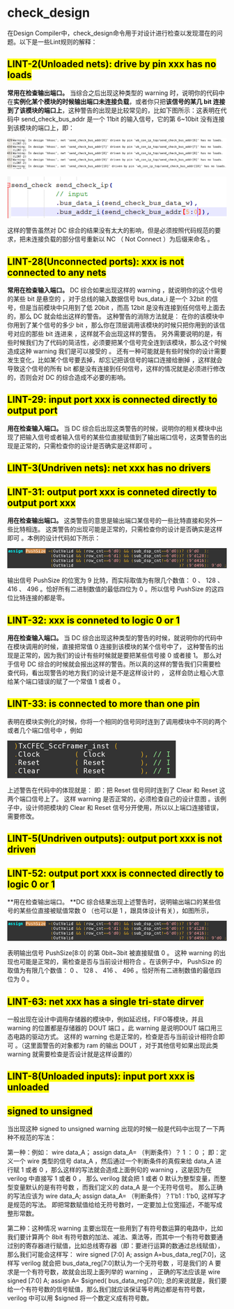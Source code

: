 # check_design
在Design Compiler中，check_design命令用于对设计进行检查以发现潜在的问题。以下是一些Lint规则的解释：

## <mark>LINT-2(Unloaded nets): drive by pin xxx has no loads</mark>
**常用在检查输出端口。** 当综合之后出现这种类型的 warning 时，说明你的代码中在**实例化某个模块的时候输出端口未连接负载**，或者你只把**该信号的某几 bit 连接到了该模块的端口上**，这种警告的出现是比较常见的，比如下图所示：这表明在代码中 send_check_bus_addr 是一个 11bit 的输入信号，它的第 6~10bit 没有连接到该模块的端口上，即：

![](vx_images/545450817249483.png)

![](vx_images/1090917237350.png)

这样的警告虽然对 DC 综合的结果没有太大的影响，但是必须按照代码规范的要求，把未连接负载的部分信号重新以  NC  （  Not Connect  ）为后缀来命名 。

## <mark>LINT-28(Unconnected ports): xxx is not connected to any nets</mark>
**常用在检查输入端口。** DC 综合如果出现这样的 warning ，就说明你的这个信号的某些  bit  是悬空的 ，对于总线的输入数据信号 bus_data_i 是一个 32bit 的信号，但是当前模块中只用到了低 20bit ，而高 12bit 是没有连接到任何信号上面去的，那么 DC 就会给出这样的警告。
这种警告的消除方法就是：
在你的该模块中你用到了某个信号的多少 bit ，那么你在顶层调用该模块的时候只把你用到的该信号对应的那些  bit  连进来 ，这样就不会出现这样的警告。
另外需要说明的是，有些时候我们为了代码的简洁性，必须要把某个信号完全连到该模块，那么这个时候造成这种  warning  我们是可以接受的 。
还有一种可能就是有些时候你的设计需要发生变化，比如某个信号要去掉，却忘记把该信号的端口连接给删掉 ，这样就会导致这个信号的所有 bit 都是没有连接到任何信号，这样的情况就是必须进行修改的，否则会对 DC 的综合造成不必要的影响。

## <mark>LINT-29: input port xxx is connected directly to output port</mark>
**用在检查输入端口。**  当 DC 综合后出现这类警告的时候，说明你的相关模块中出现了把输入信号或者输入信号的某些位直接赋值到了输出端口信号，这类警告的出现是正常的，只需检查你的设计是否确实是这样即可 。

## <mark>LINT-3(Undriven nets): net xxx has no drivers</mark>

## <mark>LINT-31: output port xxx is conneted directly to output port xxx</mark>
**用在检查输出端口。** 这类警告的意思是输出端口某信号的一些比特直接和另外一些比特相连。  这类警告的出现可能是正常的，只需检查你的设计是否确实是这样即可 。本例的设计代码如下所示：

![](vx_images/218281517257516.png)

输出信号 PushSize 的位宽为 9 比特，而实际取值为有限几个数值： 0 、 128 、 416 、 496 。恰好所有二进制数值的最低四位为 0 。所以信号 PushSize 的这四位比特连接的都是零。


## <mark>LINT-32: xxx is conneted to logic 0 or 1</mark>
**用在检查输入端口。** 当 DC 综合出现这种类型的警告的时候，就说明你的代码中在模块调用的时候，直接把常值 0 连接到该模块的某个信号中了，  这种警告的出现是正常的，因为我们的设计有些时候就是要把某些信号接 0  或者接 1。
那么对于信号 DC 综合的时候就会报出这样的警告。所以真的这样的警告我们只需要检查代码，看出现警告的地方我们的设计是不是这样设计的 ，  这样会防止粗心大意给某个端口错误的赋了一个常值 1  或者 0 。 

## <mark>LINT-33: is connected to more than one pin</mark>
表明在模块实例化的时候，你将一个相同的信号同时连到了调用模块中不同的两个或者几个端口信号中 ，例如

![](vx_images/478301817250185.png)

上述警告在代码中的体现就是：
即：把 Reset 信号同时连到了 Clear 和 Reset 这两个端口信号上了。  这样  warning  是否正常的，必须检查自己的设计意图 。该例子中，设计师把模块的 Clear 和 Reset 信号分开使用，所以以上端口连接错误，需要修改。

## <mark>LINT-5(Undriven outputs): output port xxx is not driven</mark>

## <mark>LINT-52: output port xxx is connected directly to logic 0 or 1</mark>
**用在检查输出端口。 **DC 综合结果出现上述警告时，说明输出端口的某些信号的某些位直接被赋值常数 0 （也可以是 1 ，跟具体设计有关），如图所示，

![](vx_images/30922017246740.png)

表明输出信号 PushSize[8:0] 的第 0bit~3bit 被直接赋值 0 。  这种  warning  的出现也可能是正常的，需检查是否与当前设计相符合 。在该例子中， PushSize 的取值为有限几个数值： 0 、 128 、 416 、 496 。恰好所有二进制数值的最低四位为 0 。

## <mark>LINT-63: net xxx has a single tri-state dirver</mark>
一般出现在设计中调用存储器的模块中，例如延迟线，FIFO等模块，并且  warning  的位置都是存储器的  DOUT 端口 。此 warning 是说明DOUT 端口用三态电路的驱动方式。  这样的  warning  也是正常的，检查是否与当前设计相符合即可 。（这里面警告的对象都为 ram 的输出 DOUT ，对于其他信号如果出现此类 warning 就需要检查是否设计就是这样设置的）

## <mark>LINT-8(Unloaded inputs): input port xxx is unloaded</mark>

## <mark>signed to unsigned</mark>

当出现这种 signed to unsigned warning 出现的时候一般是代码中出现了一下两种不规范的写法：

第一种：例如： wire data_A； assign data_A= （判断条件）？ 1 ： 0 ；
即：定义一个 wire 类型的信号 data_A ，然后通过一个判断条件的真假来给 data_A 进行赋 1 或者 0 ，那么这样的写法就会造成上面例句的 warning ，这是因为在 verilog 中直接写 1 或者 0 ，  那么  verilog  就会把 1 或者 0  默认为整型变量，而整型变量默认的是有符号数 ，而我们定义的 data_A 是一个无符号信号。
那么正确的写法应该为 wire data_A; assign data_A= （判断条件）？1'b1 : 1'b0, 这样写才是规范的写法。  即把常数赋值给给无符号数时，一定要加上位宽描述，不能写成整形常数。

第二种：这种情况 warning 主要出现在一些用到了有符号数运算的电路中，比如我们要计算两个 8bit 有符号数的加法、减法、乘法等，而其中一个有符号数要通过别的寄存器进行赋值，比如总线寄存器（即：要进行运算的数通过总线赋值），
那么我们可能会这样写： wire signed [7:0] A; assign A=bus_data_reg[7:0]，这样写  verilog  就会把  bus_data_reg[7:0]默认为一个无符号数 ，可是我们的 A 要求是一个有符号数，故就会出现上面列举的 warning ，
正确的写法应该是 wire signed [7:0] A; assign A=  $signed( bus_data_reg[7:0]); 总的来说就是，我们要给一个有符号数的信号赋值，那么我们就应该保证等号两边都是有符号数，  verilog 中可以用  $signed  将一个数定义成有符号数。